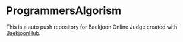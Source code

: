 # ProgrammersAlgorism
This is a auto push repository for Baekjoon Online Judge created with [BaekjoonHub](https://github.com/BaekjoonHub/BaekjoonHub).
